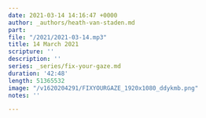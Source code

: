 ```yaml
---
date: 2021-03-14 14:16:47 +0000
author: _authors/heath-van-staden.md
part: 
file: "/2021/2021-03-14.mp3"
title: 14 March 2021
scripture: ''
description: ''
series: _series/fix-your-gaze.md
duration: '42:48'
length: 51365532
image: "/v1620204291/FIXYOURGAZE_1920x1080_ddykmb.png"
notes: ''

---
```

